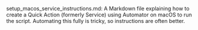 setup_macos_service_instructions.md: A Markdown file explaining how to create a Quick Action (formerly Service) using Automator on macOS to run the script. Automating this fully is tricky, so instructions are often better.
